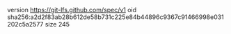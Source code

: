 version https://git-lfs.github.com/spec/v1
oid sha256:a2d2f83ab28b612de58b731c225e84b44896c9367c91466998e031202c5a2577
size 245
